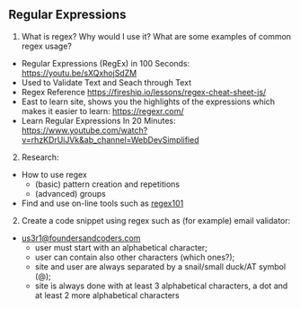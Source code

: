 ## Regular Expressions
1. What is regex? Why would I use it? What are some examples of common regex usage?
  + Regular Expressions (RegEx) in 100 Seconds: https://youtu.be/sXQxhojSdZM
  + Used to Validate Text and Seach through Text
  + Regex Reference https://fireship.io/lessons/regex-cheat-sheet-js/
  + East to learn site, shows you the highlights of  the expressions which makes it easier to learn: https://regexr.com/
  + Learn Regular Expressions In 20 Minutes: https://www.youtube.com/watch?v=rhzKDrUiJVk&ab_channel=WebDevSimplified

2. Research:
  + How to use regex
    + (basic) pattern creation and repetitions
    + (advanced) groups
  + Find and use on-line tools such as [regex101](https://regex101.com/)
2. Create a code snippet using regex such as (for example) email validator:
+ us3r1@foundersandcoders.com
  + user must start with an alphabetical character;
  + user can contain also other characters (which ones?);
  + site and user are always separated by a snail/small duck/AT symbol (@);
  + site is always done with at least 3 alphabetical characters, a dot and at least 2 more alphabetical characters
